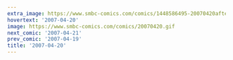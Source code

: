 ```yaml
---
extra_image: https://www.smbc-comics.com/comics/1448586495-20070420after.png
hovertext: '2007-04-20'
image: https://www.smbc-comics.com/comics/20070420.gif
next_comic: '2007-04-21'
prev_comic: '2007-04-19'
title: '2007-04-20'
---
```


